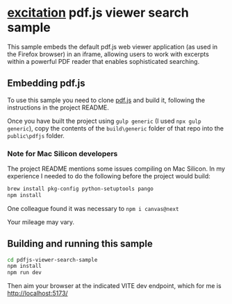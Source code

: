 # [excitation](../../) pdf.js viewer search sample

This sample embeds the default pdf.js web viewer application (as used in the Firefox browser) in an iframe, allowing users to work with excerpts within a powerful PDF reader that enables sophisticated searching.

## Embedding pdf.js

To use this sample you need to clone [pdf.js](https://github.com/mozilla/pdf.js) and build it, following the instructions in the project README.

Once you have built the project using `gulp generic` (I used `npx gulp generic`), copy the contents of the `build\generic` folder of that repo into the `public\pdfjs` folder.

### Note for Mac Silicon developers

The project README mentions some issues compiling on Mac Silicon. In my experience I needed to do the following before the project would build:

```zsh
brew install pkg-config python-setuptools pango
npm install
```

One colleague found it was necessary to `npm i canvas@next`

Your mileage may vary.

## Building and running this sample

```zsh
cd pdfjs-viewer-search-sample
npm install
npm run dev
```

Then aim your browser at the indicated VITE dev endpoint, which for me is [http://localhost:5173/](http://localhost:5173/)

